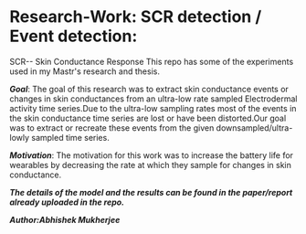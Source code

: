 # Research-Work: SCR detection / Event detection:
SCR-- Skin Conductance Response
This repo has some of the experiments used in my Mastr's research and thesis. 

***Goal***: The goal of this research was to extract skin conductance events or changes in skin conductances from an ultra-low rate sampled 
Electrodermal activity time series.Due to the ultra-low sampling rates most of the events in the skin conductance time series are lost or have been distorted.Our goal was  to extract or recreate these events from the given downsampled/ultra-lowly sampled time series. 

***Motivation***: The motivation for this work was to increase the battery life for wearables by decreasing the rate at which they sample for changes in skin conductance. 

***The details of the model and the results can be found in the paper/report already uploaded in the repo.***

***Author:Abhishek Mukherjee***
